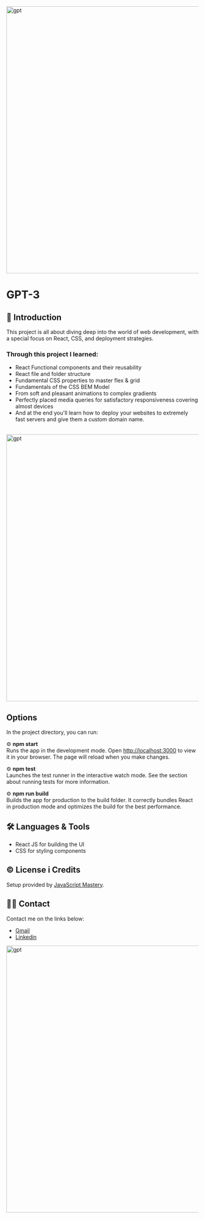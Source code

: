 <img src="https://github.com/Mara1395/GPT-3/assets/104097778/030dc18a-d7c0-4e3a-a730-99cfb8b9c670" alt="gpt" width="700">


# GPT-3

## 📄 Introduction
This project is all about diving deep into the world of web development, with a special focus on React, CSS, and deployment strategies.



### Through this project I learned:
* React Functional components and their reusability
* React file and folder structure
* Fundamental CSS properties to master flex & grid
* Fundamentals of the CSS BEM Model
* From soft and pleasant animations to complex gradients
* Perfectly placed media queries for satisfactory responsiveness covering almost devices
* And at the end you'll learn how to deploy your websites to extremely fast servers and give them a custom domain name.

<br>

<img src="https://github.com/Mara1395/GPT-3/assets/104097778/cff5f022-672a-4e14-bece-b96bb6dcb4b5" alt="gpt" width="700">



## Options
In the project directory, you can run:

⚙️ __npm start__ 
<br>
Runs the app in the development mode.
Open [http://localhost:3000](http://localhost:3000) to view it in your browser. The page will reload when you make changes.


⚙️ __npm test__
<br>
Launches the test runner in the interactive watch mode. See the section about running tests for more information.

⚙️ __npm run build__
<br>
Builds the app for production to the build folder. It correctly bundles React in production mode and optimizes the build for the best performance.


## 🛠 Languages & Tools
* React JS for building the UI
* CSS for styling components


## ©️ License i Credits
Setup provided by [JavaScript Mastery](https://github.com/adrianhajdin/).

## ✍🏻 Contact
Contact me on the links below:
* <a href="mailto:jelcic.marija@gmail.com">Gmail</a>
* [Linkedin](https://www.linkedin.com/in/marija-jel%C4%8Di%C4%87-1b958a24a)
<img src="https://github.com/Mara1395/GPT-3/assets/104097778/03c97db4-c66b-4823-9e72-f0137e030812" alt="gpt" width="700">
